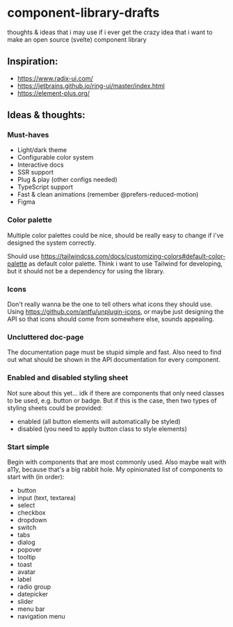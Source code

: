 # component-library-drafts
thoughts & ideas that i may use if i ever get the crazy idea that i want to make an open source (svelte) component library

## Inspiration:
- https://www.radix-ui.com/
- https://jetbrains.github.io/ring-ui/master/index.html
- https://element-plus.org/

## Ideas & thoughts:

### Must-haves
- Light/dark theme
- Configurable color system
- Interactive docs
- SSR support
- Plug & play (other configs needed)
- TypeScript support
- Fast & clean animations (remember @prefers-reduced-motion)
- Figma

### Color palette
Multiple color palettes could be nice, should be really easy to change if i've designed the system correctly.

Should use https://tailwindcss.com/docs/customizing-colors#default-color-palette as default color palette.
Think i want to use Tailwind for developing, but it should not be a dependency for using the library.

### Icons
Don't really wanna be the one to tell others what icons they should use. 
Using https://github.com/antfu/unplugin-icons, or maybe just designing the API
so that icons should come from somewhere else, sounds appealing.

### Uncluttered doc-page
The documentation page must be stupid simple and fast.
Also need to find out what should be shown in the API documentation for every component.

### Enabled and disabled styling sheet
Not sure about this yet... idk if there are components that only need classes to be used, e.g. button or badge. 
But if this is the case, then two types of styling sheets could be provided:
- enabled (all button elements will automatically be styled)
- disabled (you need to apply button class to style elements)

### Start simple
Begin with components that are most commonly used. Also maybe wait with a11y, because that's a big rabbit hole.
My opinionated list of components to start with (in order):

- button
- input (text, textarea)
- select
- checkbox
- dropdown
- switch
- tabs
- dialog
- popover
- tooltip
- toast
- avatar
- label
- radio group
- datepicker
- slider
- menu bar
- navigation menu
